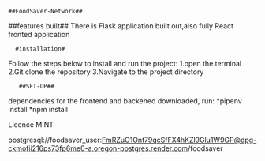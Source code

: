     ##FoodSaver-Network##

   ##features built##
   There is Flask application built out,also fully React fronted application


      #installation#
Follow the steps below to install and run the project:
  1.open the terminal
  2.Git clone the repository
  3.Navigate to the project directory


       ##SET-UP##
dependencies for the frontend and backened downloaded, run:
   *pipenv install
   *npm install

   Licence
   MINT

postgresql://foodsaver_user:FmRZuO1Ont79qcSfFX4hKZl9Glu1W9GP@dpg-ckmofii216ps73fp6me0-a.oregon-postgres.render.com/foodsaver